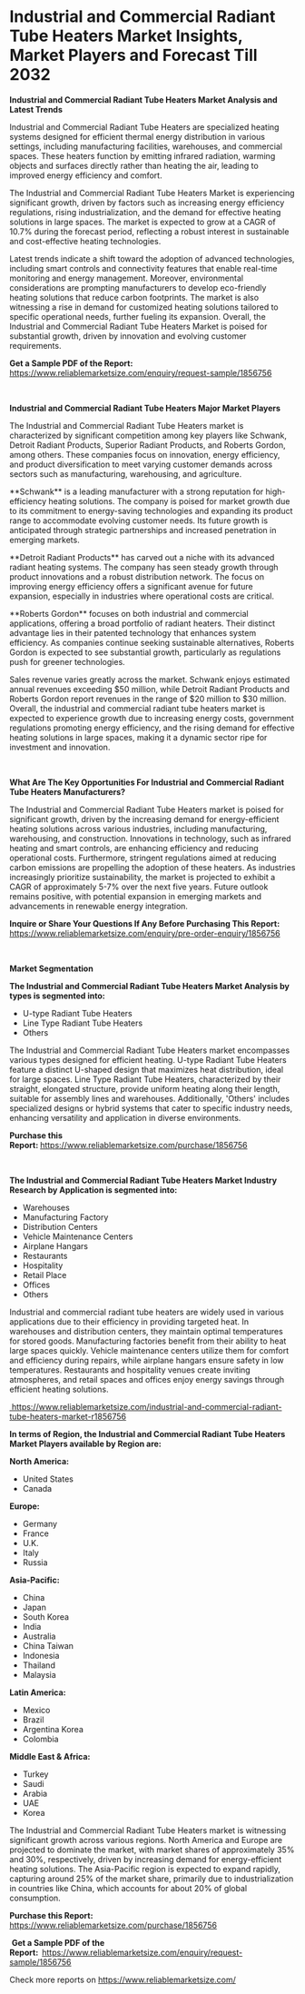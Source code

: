 <p><h1>Industrial and Commercial Radiant Tube Heaters Market Insights, Market Players and Forecast Till 2032</h1></p><p><strong>Industrial and Commercial Radiant Tube Heaters Market Analysis and Latest Trends</strong></p>
<p><p>Industrial and Commercial Radiant Tube Heaters are specialized heating systems designed for efficient thermal energy distribution in various settings, including manufacturing facilities, warehouses, and commercial spaces. These heaters function by emitting infrared radiation, warming objects and surfaces directly rather than heating the air, leading to improved energy efficiency and comfort.</p><p>The Industrial and Commercial Radiant Tube Heaters Market is experiencing significant growth, driven by factors such as increasing energy efficiency regulations, rising industrialization, and the demand for effective heating solutions in large spaces. The market is expected to grow at a CAGR of 10.7% during the forecast period, reflecting a robust interest in sustainable and cost-effective heating technologies. </p><p>Latest trends indicate a shift toward the adoption of advanced technologies, including smart controls and connectivity features that enable real-time monitoring and energy management. Moreover, environmental considerations are prompting manufacturers to develop eco-friendly heating solutions that reduce carbon footprints. The market is also witnessing a rise in demand for customized heating solutions tailored to specific operational needs, further fueling its expansion. Overall, the Industrial and Commercial Radiant Tube Heaters Market is poised for substantial growth, driven by innovation and evolving customer requirements.</p></p>
<p><strong>Get a Sample PDF of the Report:&nbsp;</strong> <a href="https://www.reliablemarketsize.com/enquiry/request-sample/1856756?utm_campaign=3564&utm_medium=2&utm_source=Github&utm_content=ia&utm_term=27032025&utm_id=industrial-and-commercial-radiant-tube-heaters">https://www.reliablemarketsize.com/enquiry/request-sample/1856756</a></p>
<p>&nbsp;</p>
<p><strong>Industrial and Commercial Radiant Tube Heaters Major Market Players</strong></p>
<p><p>The Industrial and Commercial Radiant Tube Heaters market is characterized by significant competition among key players like Schwank, Detroit Radiant Products, Superior Radiant Products, and Roberts Gordon, among others. These companies focus on innovation, energy efficiency, and product diversification to meet varying customer demands across sectors such as manufacturing, warehousing, and agriculture.</p><p>**Schwank** is a leading manufacturer with a strong reputation for high-efficiency heating solutions. The company is poised for market growth due to its commitment to energy-saving technologies and expanding its product range to accommodate evolving customer needs. Its future growth is anticipated through strategic partnerships and increased penetration in emerging markets.</p><p>**Detroit Radiant Products** has carved out a niche with its advanced radiant heating systems. The company has seen steady growth through product innovations and a robust distribution network. The focus on improving energy efficiency offers a significant avenue for future expansion, especially in industries where operational costs are critical.</p><p>**Roberts Gordon** focuses on both industrial and commercial applications, offering a broad portfolio of radiant heaters. Their distinct advantage lies in their patented technology that enhances system efficiency. As companies continue seeking sustainable alternatives, Roberts Gordon is expected to see substantial growth, particularly as regulations push for greener technologies.</p><p>Sales revenue varies greatly across the market. Schwank enjoys estimated annual revenues exceeding $50 million, while Detroit Radiant Products and Roberts Gordon report revenues in the range of $20 million to $30 million. Overall, the industrial and commercial radiant tube heaters market is expected to experience growth due to increasing energy costs, government regulations promoting energy efficiency, and the rising demand for effective heating solutions in large spaces, making it a dynamic sector ripe for investment and innovation.</p></p>
<p>&nbsp;</p>
<p><strong>What Are The Key Opportunities For Industrial and Commercial Radiant Tube Heaters Manufacturers?</strong></p>
<p><p>The Industrial and Commercial Radiant Tube Heaters market is poised for significant growth, driven by the increasing demand for energy-efficient heating solutions across various industries, including manufacturing, warehousing, and construction. Innovations in technology, such as infrared heating and smart controls, are enhancing efficiency and reducing operational costs. Furthermore, stringent regulations aimed at reducing carbon emissions are propelling the adoption of these heaters. As industries increasingly prioritize sustainability, the market is projected to exhibit a CAGR of approximately 5-7% over the next five years. Future outlook remains positive, with potential expansion in emerging markets and advancements in renewable energy integration.</p></p>
<p><strong>Inquire or Share Your Questions If Any Before Purchasing This Report:</strong> <a href="https://www.reliablemarketsize.com/enquiry/pre-order-enquiry/1856756?utm_campaign=3564&utm_medium=2&utm_source=Github&utm_content=ia&utm_term=27032025&utm_id=industrial-and-commercial-radiant-tube-heaters">https://www.reliablemarketsize.com/enquiry/pre-order-enquiry/1856756</a></p>
<p>&nbsp;</p>
<p><strong>Market Segmentation</strong></p>
<p><strong>The Industrial and Commercial Radiant Tube Heaters Market Analysis by types is segmented into:</strong></p>
<p><ul><li>U-type Radiant Tube Heaters</li><li>Line Type Radiant Tube Heaters</li><li>Others</li></ul></p>
<p><p>The Industrial and Commercial Radiant Tube Heaters market encompasses various types designed for efficient heating. U-type Radiant Tube Heaters feature a distinct U-shaped design that maximizes heat distribution, ideal for large spaces. Line Type Radiant Tube Heaters, characterized by their straight, elongated structure, provide uniform heating along their length, suitable for assembly lines and warehouses. Additionally, 'Others' includes specialized designs or hybrid systems that cater to specific industry needs, enhancing versatility and application in diverse environments.</p></p>
<p><strong>Purchase this Report:&nbsp;</strong><a href="https://www.reliablemarketsize.com/purchase/1856756?utm_campaign=3564&utm_medium=2&utm_source=Github&utm_content=ia&utm_term=27032025&utm_id=industrial-and-commercial-radiant-tube-heaters">https://www.reliablemarketsize.com/purchase/1856756</a></p>
<p>&nbsp;</p>
<p><strong>The Industrial and Commercial Radiant Tube Heaters Market Industry Research by Application is segmented into:</strong></p>
<p><ul><li>Warehouses</li><li>Manufacturing Factory</li><li>Distribution Centers</li><li>Vehicle Maintenance Centers</li><li>Airplane Hangars</li><li>Restaurants</li><li>Hospitality</li><li>Retail Place</li><li>Offices</li><li>Others</li></ul></p>
<p><p>Industrial and commercial radiant tube heaters are widely used in various applications due to their efficiency in providing targeted heat. In warehouses and distribution centers, they maintain optimal temperatures for stored goods. Manufacturing factories benefit from their ability to heat large spaces quickly. Vehicle maintenance centers utilize them for comfort and efficiency during repairs, while airplane hangars ensure safety in low temperatures. Restaurants and hospitality venues create inviting atmospheres, and retail spaces and offices enjoy energy savings through efficient heating solutions.</p></p>
<p><a href="https://www.reliablemarketsize.com/industrial-and-commercial-radiant-tube-heaters-market-r1856756?utm_campaign=3564&utm_medium=2&utm_source=Github&utm_content=ia&utm_term=27032025&utm_id=industrial-and-commercial-radiant-tube-heaters">&nbsp;https://www.reliablemarketsize.com/industrial-and-commercial-radiant-tube-heaters-market-r1856756</a></p>
<p><strong>In terms of Region, the Industrial and Commercial Radiant Tube Heaters Market Players available by Region are:</strong></p>
<p>
    <p> <strong> North America: </strong>
        <ul>
            <li>United States</li>
            <li>Canada</li>
        </ul>
        </p> 
    <p> <strong> Europe: </strong>
        <ul>
            <li>Germany</li>
            <li>France</li>
            <li>U.K.</li>
            <li>Italy</li>
            <li>Russia</li>
        </ul>
        </p> 
    <p> <strong> Asia-Pacific: </strong>
        <ul>
            <li>China</li>
            <li>Japan</li>
            <li>South Korea</li>
            <li>India</li>
            <li>Australia</li>
            <li>China Taiwan</li>
            <li>Indonesia</li>
            <li>Thailand</li>
            <li>Malaysia</li>
        </ul>
        </p> 
    <p> <strong> Latin America: </strong>
        <ul>
            <li>Mexico</li>
            <li>Brazil</li>
            <li>Argentina Korea</li>
            <li>Colombia</li>
        </ul>
        </p> 
    <p> <strong> Middle East & Africa: </strong>
        <ul>
            <li>Turkey</li>
            <li>Saudi</li>
            <li>Arabia</li>
            <li>UAE</li>
            <li>Korea</li>
        </ul>
    </p>
    </p>
<p><p>The Industrial and Commercial Radiant Tube Heaters market is witnessing significant growth across various regions. North America and Europe are projected to dominate the market, with market shares of approximately 35% and 30%, respectively, driven by increasing demand for energy-efficient heating solutions. The Asia-Pacific region is expected to expand rapidly, capturing around 25% of the market share, primarily due to industrialization in countries like China, which accounts for about 20% of global consumption.</p></p>
<p><strong>Purchase this Report: </strong><a href="https://www.reliablemarketsize.com/purchase/1856756?utm_campaign=3564&utm_medium=2&utm_source=Github&utm_content=ia&utm_term=27032025&utm_id=industrial-and-commercial-radiant-tube-heaters">https://www.reliablemarketsize.com/purchase/1856756</a></p>
<p>&nbsp;<strong>Get a Sample PDF of the Report:&nbsp;&nbsp;</strong><a href="https://www.reliablemarketsize.com/enquiry/request-sample/1856756?utm_campaign=3564&utm_medium=2&utm_source=Github&utm_content=ia&utm_term=27032025&utm_id=industrial-and-commercial-radiant-tube-heaters">https://www.reliablemarketsize.com/enquiry/request-sample/1856756</a></p>
<p><strong></strong></p>
<p>Check more reports on <a href="https://www.reliablemarketsize.com/?utm_campaign=3564&utm_medium=2&utm_source=Github&utm_content=ia&utm_term=27032025&utm_id=industrial-and-commercial-radiant-tube-heaters">https://www.reliablemarketsize.com/</a></p>